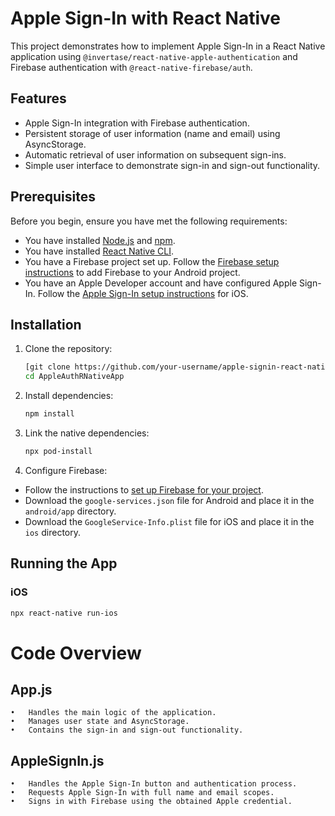 # Apple Sign-In with React Native

This project demonstrates how to implement Apple Sign-In in a React Native application using `@invertase/react-native-apple-authentication` and Firebase authentication with `@react-native-firebase/auth`.

## Features

- Apple Sign-In integration with Firebase authentication.
- Persistent storage of user information (name and email) using AsyncStorage.
- Automatic retrieval of user information on subsequent sign-ins.
- Simple user interface to demonstrate sign-in and sign-out functionality.

## Prerequisites

Before you begin, ensure you have met the following requirements:

- You have installed [Node.js](https://nodejs.org/) and [npm](https://www.npmjs.com/).
- You have installed [React Native CLI](https://reactnative.dev/docs/environment-setup).
- You have a Firebase project set up. Follow the [Firebase setup instructions](https://firebase.google.com/docs/android/setup) to add Firebase to your Android project.
- You have an Apple Developer account and have configured Apple Sign-In. Follow the [Apple Sign-In setup instructions](https://invertase.io/oss/react-native-apple-authentication/quick-start/ios) for iOS.

## Installation

1. Clone the repository:

    ```bash
    [git clone https://github.com/your-username/apple-signin-react-native.git](https://github.com/Saif-09/AppleAuthRNativeApp.git)
    cd AppleAuthRNativeApp
    ```

2. Install dependencies:

    ```bash
    npm install
    ```

3. Link the native dependencies:

    ```bash
    npx pod-install
    ```

4. Configure Firebase:

- Follow the instructions to [set up Firebase for your project](https://firebase.google.com/docs/android/setup).
- Download the `google-services.json` file for Android and place it in the `android/app` directory.
- Download the `GoogleService-Info.plist` file for iOS and place it in the `ios` directory.

## Running the App

### iOS

```bash
npx react-native run-ios
```


# Code Overview

## App.js

	•	Handles the main logic of the application.
	•	Manages user state and AsyncStorage.
	•	Contains the sign-in and sign-out functionality.

## AppleSignIn.js

	•	Handles the Apple Sign-In button and authentication process.
	•	Requests Apple Sign-In with full name and email scopes.
	•	Signs in with Firebase using the obtained Apple credential.
